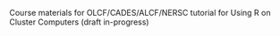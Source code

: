 Course materials for OLCF/CADES/ALCF/NERSC tutorial for Using R on Cluster Computers (draft in-progress) 